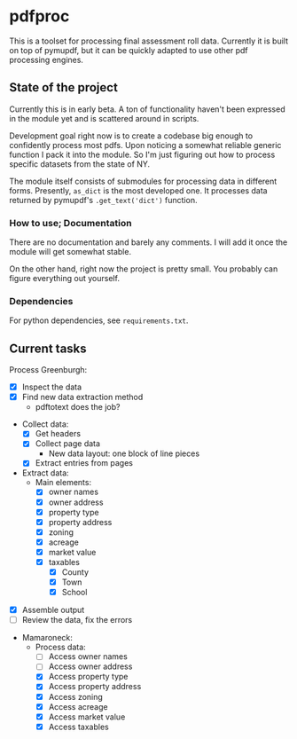 # pdfproc

This is a toolset for processing final assessment roll data. Currently it is built on top of pymupdf, but it can be quickly adapted to use other pdf processing engines.

## State of the project

Currently this is in early beta. A ton of functionality haven't been expressed in the module yet and is scattered around in scripts.

Development goal right now is to create a codebase big enough to confidently process most pdfs. Upon noticing a somewhat reliable generic function I pack it into the module. So I'm just figuring out how to process specific datasets from the state of NY.

The module itself consists of submodules for processing data in different forms. Presently, `as_dict` is the most developed one. It processes data returned by pymupdf's `.get_text('dict')` function.

### How to use; Documentation

There are no documentation and barely any comments. I will add it once the module will get somewhat stable.

On the other hand, right now the project is pretty small. You probably can figure everything out yourself.

### Dependencies

For python dependencies, see `requirements.txt`.

## Current tasks

Process Greenburgh:
- [x] Inspect the data
- [x] Find new data extraction method
    - pdftotext does the job?
- Collect data:
    - [x] Get headers
    - [x] Collect page data
        - New data layout: one block of line pieces
    - [x] Extract entries from pages
- Extract data:
    - Main elements:
        - [x] owner names
        - [x] owner address
        - [x] property type
        - [x] property address
        - [x] zoning
        - [x] acreage
        - [x] market value
        - [x] taxables
            - [x] County
            - [x] Town
            - [x] School
- [x] Assemble output
- [ ] Review the data, fix the errors

- Mamaroneck:
    - Process data:
        - [ ] Access owner names
        - [ ] Access owner address
        - [x] Access property type
        - [x] Access property address
        - [x] Access zoning
        - [x] Access acreage
        - [x] Access market value
        - [x] Access taxables
